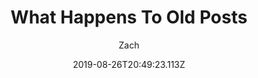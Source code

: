---
contentType: post
title: What Happens To Old Posts
date: 2019-08-26T20:49:23.113Z
author: Zach
categories:
  - tag: pic
heroImage: door1.png
imageGallery:
  - dows.png
  - lot.png
---